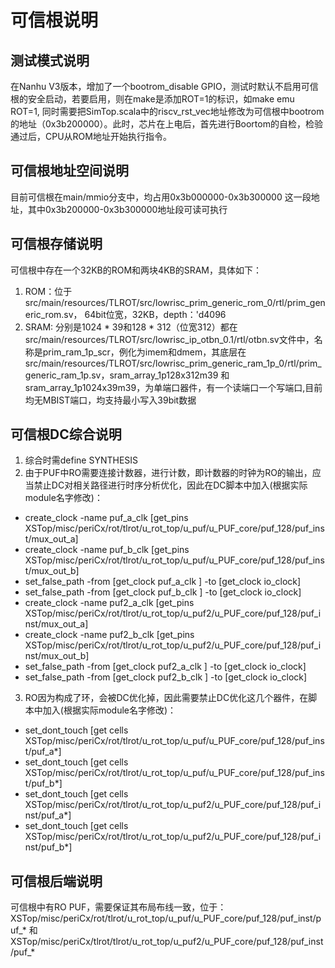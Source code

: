 # 可信根说明

## 测试模式说明
在Nanhu V3版本，增加了一个bootrom_disable GPIO，测试时默认不启用可信根的安全启动，若要启用，则在make是添加ROT=1的标识，如make emu ROT=1, 同时需要把SimTop.scala中的riscv_rst_vec地址修改为可信根中bootrom的地址（0x3b200000）。此时，芯片在上电后，首先进行Boortom的自检，检验通过后，CPU从ROM地址开始执行指令。

## 可信根地址空间说明
目前可信根在main/mmio分支中，均占用0x3b000000-0x3b300000 这一段地址，其中0x3b200000-0x3b300000地址段可读可执行

## 可信根存储说明
可信根中存在一个32KB的ROM和两块4KB的SRAM，具体如下：
1. ROM：位于src/main/resources/TLROT/src/lowrisc_prim_generic_rom_0/rtl/prim_generic_rom.sv， 64bit位宽，32KB，depth：'d4096
2. SRAM: 分别是1024 * 39和128 * 312（位宽312）都在src/main/resources/TLROT/src/lowrisc_ip_otbn_0.1/rtl/otbn.sv文件中，名称是prim_ram_1p_scr，例化为imem和dmem，其底层在src/main/resources/TLROT/src/lowrisc_prim_generic_ram_1p_0/rtl/prim_generic_ram_1p.sv，sram_array_1p128x312m39 和 sram_array_1p1024x39m39，为单端口器件，有一个读端口一个写端口,目前均无MBIST端口，均支持最小写入39bit数据

## 可信根DC综合说明
1. 综合时需define SYNTHESIS
2. 由于PUF中RO需要连接计数器，进行计数，即计数器的时钟为RO的输出，应当禁止DC对相关路径进行时序分析优化，因此在DC脚本中加入(根据实际module名字修改)：
- create_clock -name puf_a_clk [get_pins XSTop/misc/periCx/rot/tlrot/u_rot_top/u_puf/u_PUF_core/puf_128/puf_inst/mux_out_a]
- create_clock -name puf_b_clk [get_pins XSTop/misc/periCx/rot/tlrot/u_rot_top/u_puf/u_PUF_core/puf_128/puf_inst/mux_out_b]
- set_false_path -from [get_clock puf_a_clk ] -to [get_clock io_clock]
- set_false_path -from [get_clock puf_b_clk ] -to [get_clock io_clock]
- create_clock -name puf2_a_clk [get_pins XSTop/misc/periCx/rot/tlrot/u_rot_top/u_puf2/u_PUF_core/puf_128/puf_inst/mux_out_a]
- create_clock -name puf2_b_clk [get_pins XSTop/misc/periCx/rot/tlrot/u_rot_top/u_puf2/u_PUF_core/puf_128/puf_inst/mux_out_b]
- set_false_path -from [get_clock puf2_a_clk ] -to [get_clock io_clock]
- set_false_path -from [get_clock puf2_b_clk ] -to [get_clock io_clock]
3. RO因为构成了环，会被DC优化掉，因此需要禁止DC优化这几个器件，在脚本中加入(根据实际module名字修改)：
- set_dont_touch [get cells XSTop/misc/periCx/rot/tlrot/u_rot_top/u_puf/u_PUF_core/puf_128/puf_inst/puf_a*]
- set_dont_touch [get cells XSTop/misc/periCx/rot/tlrot/u_rot_top/u_puf/u_PUF_core/puf_128/puf_inst/puf_b*]
- set_dont_touch [get cells XSTop/misc/periCx/rot/tlrot/u_rot_top/u_puf2/u_PUF_core/puf_128/puf_inst/puf_a*]
- set_dont_touch [get cells XSTop/misc/periCx/rot/tlrot/u_rot_top/u_puf2/u_PUF_core/puf_128/puf_inst/puf_b*]

## 可信根后端说明
可信根中有RO PUF，需要保证其布局布线一致，位于：XSTop/misc/periCx/rot/tlrot/u_rot_top/u_puf/u_PUF_core/puf_128/puf_inst/puf_* 和 
XSTop/misc/periCx/tlrot/tlrot/u_rot_top/u_puf2/u_PUF_core/puf_128/puf_inst/puf_*